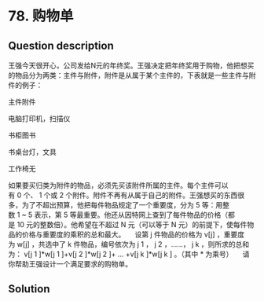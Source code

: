 # 78. 购物单 

## Question description


王强今天很开心，公司发给N元的年终奖。王强决定把年终奖用于购物，他把想买的物品分为两类：主件与附件，附件是从属于某个主件的，下表就是一些主件与附件的例子：



主件附件

电脑打印机，扫描仪

书柜图书

书桌台灯，文具

工作椅无


如果要买归类为附件的物品，必须先买该附件所属的主件。每个主件可以有 0 个、 1 个或 2 个附件。附件不再有从属于自己的附件。王强想买的东西很多，为了不超出预算，他把每件物品规定了一个重要度，分为 5 等：用整数 1 ~ 5 表示，第 5 等最重要。他还从因特网上查到了每件物品的价格（都是 10 元的整数倍）。他希望在不超过 N 元（可以等于 N 元）的前提下，使每件物品的价格与重要度的乘积的总和最大。
    设第 j 件物品的价格为 v[j] ，重要度为 w[j] ，共选中了 k 件物品，编号依次为 j 1 ， j 2 ，……， j k ，则所求的总和为：
v[j 1 ]*w[j 1 ]+v[j 2 ]*w[j 2 ]+ … +v[j k ]*w[j k ] 。（其中 * 为乘号）
    请你帮助王强设计一个满足要求的购物单。
 







## Solution

